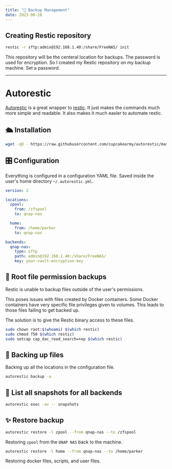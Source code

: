 ```yaml
---
title: "💾 Backup Management"
date: 2023-06-28
---
```


## Creating Restic repository

```bash
restic -r sftp:admin@192.168.1.40:/share/FreeNAS/ init
```

This repository will be the centeral location for backups. The password is used for encryption.
So I created my Restic repository on my backup machine. Set a password.

---

# Autorestic

[Autorestic](https://autorestic.vercel.app/) is a great wrapper to [restic](https://restic.net/). It just makes the commands much more simple and readable. It also makes it much easier to automate restic.

## 🛳 Installation

```bash
wget -qO - https://raw.githubusercontent.com/cupcakearmy/autorestic/master/install.sh | bash
```

## 🎛 Configuration 

Everything is configured in a configuration YAML file. Saved inside the user's home directory `~/.autorestic.yml`.

```yml
version: 2

locations:
  zpool:
    from: /zfspool
    to: qnap-nas

  home:
    from: /home/parker
    to: qnap-nas

backends:
  qnap-nas:
    type: sftp
    path: admin@192.168.1.40:/share/FreeNAS/
    key: your-vault-encryption-key
```

## 🔐 Root file permission backups

Restic is unable to backup files outside of the user's permissions. 

This poses issues with files created by Docker containers. Some Docker containers have very specific file privileges given to volumes. This leads to those files failing to get backed up.

The solution is to give the Restic binary access to these files.

```bash
sudo chown root:$(whoami) $(which restic)
sudo chmod 750 $(which restic)
sudo setcap cap_dac_read_search=+ep $(which restic)
```

## 💾 Backing up files

Backing up all the locations in the configuration file.

```bash
autorestic backup -a
```

## 📸 List all snapshots for all backends

```bash
autorestic exec -av -- snapshots
```

## ✨ Restore backup

```bash
autorestic restore -l zpool --from qnap-nas --to /zfspool
```

Restoring `zpool` from the `QNAP NAS` back to the machine.

```bash
autorestic restore -l home --from qnap-nas --to /home/parker
```

Restoring docker files, scripts, and user files.
